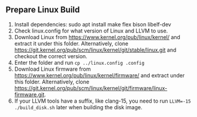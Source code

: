 ## Prepare Linux Build
1. Install dependencies: sudo apt install make flex bison libelf-dev
2. Check linux.config for what version of Linux and LLVM to use.
3. Download Linux from https://www.kernel.org/pub/linux/kernel/ and extract it under this folder.
   Alternatively, clone https://git.kernel.org/pub/scm/linux/kernel/git/stable/linux.git and checkout the correct version.
4. Enter the folder and run `cp ../linux.config .config`
5. Download Linux firmware from https://www.kernel.org/pub/linux/kernel/firmware/ and extract under this folder.
   Alternatively, clone https://git.kernel.org/pub/scm/linux/kernel/git/firmware/linux-firmware.git.
6. If your LLVM tools have a suffix, like clang-15, you need to run `LLVM=-15 ./build_disk.sh` later when building the disk image.
